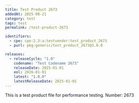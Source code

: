 ```yaml
---
title: Test Product 2673
addedAt: 2025-08-21
category: test
tags: test
permalink: /test-product-2673

identifiers:
  - cpe: cpe:2.3:a:testvendor:test_product_2673
  - purl: pkg:generic/test_product_2673@1.0.0

releases:
  - releaseCycle: "1.0"
    codename: "Test Codename 2673"
    releaseDate: 2025-01-01
    eol: 2026-01-01
    latest: "1.0.0"
    latestReleaseDate: 2025-01-01
---
```


This is a test product file for performance testing. Number: 2673
